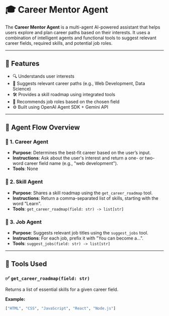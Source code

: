# 🎓 Career Mentor Agent

The **Career Mentor Agent** is a multi-agent AI-powered assistant that helps users explore and plan career paths based on their interests. It uses a combination of intelligent agents and functional tools to suggest relevant career fields, required skills, and potential job roles.

---

## 🚀 Features

- 🔍 Understands user interests
- 🧭 Suggests relevant career paths (e.g., Web Development, Data Science)
- 🛠️ Provides a skill roadmap using integrated tools
- 💼 Recommends job roles based on the chosen field
- ⚙️ Built using OpenAI Agent SDK + Gemini API

---

## 🧠 Agent Flow Overview

### 🔹 1. Career Agent
- **Purpose**: Determines the best-fit career based on the user’s input.
- **Instructions**: Ask about the user's interest and return a one- or two-word career field name (e.g., "web development").
- **Tools**: None

### 🔹 2. Skill Agent
- **Purpose**: Shares a skill roadmap using the `get_career_roadmap` tool.
- **Instructions**: Return a comma-separated list of skills, starting with the word "Learn".
- **Tools**: `get_career_roadmap(field: str) -> list[str]`

### 🔹 3. Job Agent
- **Purpose**: Suggests relevant job titles using the `suggest_jobs` tool.
- **Instructions**: For each job, prefix it with "You can become a...".
- **Tools**: `suggest_jobs(field: str) -> list[str]`

---

## 🔧 Tools Used

### ✅ `get_career_roadmap(field: str)`
Returns a list of essential skills for a given career field.

**Example:**
```python
["HTML", "CSS", "JavaScript", "React", "Node.js"]
